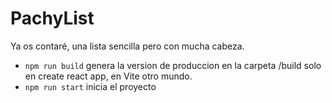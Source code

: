 # PachyList

Ya os contaré, una lista sencilla pero con mucha cabeza.


- `npm run build` genera la version de produccion en la carpeta /build solo en create react app, en Vite otro mundo.
- `npm run start` inicia el proyecto